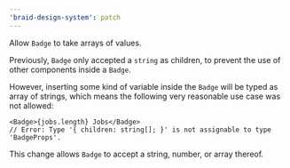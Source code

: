 ```yaml
---
'braid-design-system': patch
---
```

Allow `Badge` to take arrays of values.

Previously, `Badge` only accepted a `string` as children, to prevent the use of other components inside a `Badge`.

However, inserting some kind of variable inside the `Badge` will be typed as array of strings, which means the following very reasonable use case was not allowed:

```tsx
<Badge>{jobs.length} Jobs</Badge>
// Error: Type '{ children: string[]; }' is not assignable to type 'BadgeProps'.
```

This change allows `Badge` to accept a string, number, or array thereof.